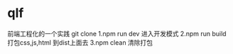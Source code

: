 # qlf
前端工程化的一个实践
git clone
1.npm run dev 进入开发模式
2.npm run build 打包css,js,html 到dist上面去
3.npm clean 清除打包
